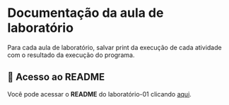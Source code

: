 # Documentação da aula de laboratório

Para cada aula de laboratório, salvar print da execução de cada atividade com o resultado da execução do programa.

## 📁 Acesso ao **README**
Você pode acessar o **README** do laboratório-01 clicando [aqui]([https://github.com/AED-PCO/lab-aed-pco-2022-2-PedroHCunhaV](https://github.com/AED-PCO/lab-aed-pco-2022-2-PedroHCunhaV/blob/main/relatorio/Laborat%C3%B3rio%20AED%20-%2001.md)).
